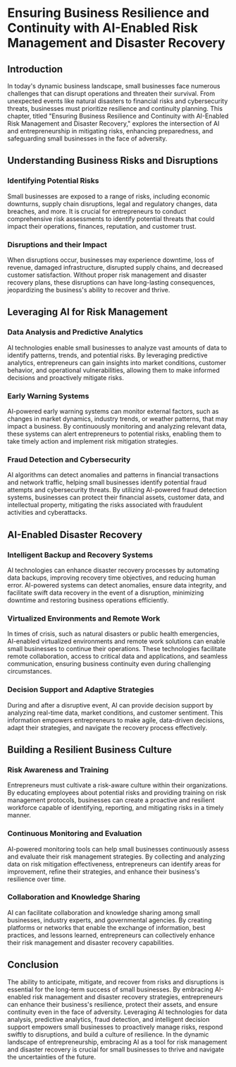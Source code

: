 # Ensuring Business Resilience and Continuity with AI-Enabled Risk Management and Disaster Recovery

## Introduction

In today's dynamic business landscape, small businesses face numerous challenges that can disrupt operations and threaten their survival. From unexpected events like natural disasters to financial risks and cybersecurity threats, businesses must prioritize resilience and continuity planning. This chapter, titled "Ensuring Business Resilience and Continuity with AI-Enabled Risk Management and Disaster Recovery," explores the intersection of AI and entrepreneurship in mitigating risks, enhancing preparedness, and safeguarding small businesses in the face of adversity.

## Understanding Business Risks and Disruptions

### Identifying Potential Risks

Small businesses are exposed to a range of risks, including economic downturns, supply chain disruptions, legal and regulatory changes, data breaches, and more. It is crucial for entrepreneurs to conduct comprehensive risk assessments to identify potential threats that could impact their operations, finances, reputation, and customer trust.

### Disruptions and their Impact

When disruptions occur, businesses may experience downtime, loss of revenue, damaged infrastructure, disrupted supply chains, and decreased customer satisfaction. Without proper risk management and disaster recovery plans, these disruptions can have long-lasting consequences, jeopardizing the business's ability to recover and thrive.

## Leveraging AI for Risk Management

### Data Analysis and Predictive Analytics

AI technologies enable small businesses to analyze vast amounts of data to identify patterns, trends, and potential risks. By leveraging predictive analytics, entrepreneurs can gain insights into market conditions, customer behavior, and operational vulnerabilities, allowing them to make informed decisions and proactively mitigate risks.

### Early Warning Systems

AI-powered early warning systems can monitor external factors, such as changes in market dynamics, industry trends, or weather patterns, that may impact a business. By continuously monitoring and analyzing relevant data, these systems can alert entrepreneurs to potential risks, enabling them to take timely action and implement risk mitigation strategies.

### Fraud Detection and Cybersecurity

AI algorithms can detect anomalies and patterns in financial transactions and network traffic, helping small businesses identify potential fraud attempts and cybersecurity threats. By utilizing AI-powered fraud detection systems, businesses can protect their financial assets, customer data, and intellectual property, mitigating the risks associated with fraudulent activities and cyberattacks.

## AI-Enabled Disaster Recovery

### Intelligent Backup and Recovery Systems

AI technologies can enhance disaster recovery processes by automating data backups, improving recovery time objectives, and reducing human error. AI-powered systems can detect anomalies, ensure data integrity, and facilitate swift data recovery in the event of a disruption, minimizing downtime and restoring business operations efficiently.

### Virtualized Environments and Remote Work

In times of crisis, such as natural disasters or public health emergencies, AI-enabled virtualized environments and remote work solutions can enable small businesses to continue their operations. These technologies facilitate remote collaboration, access to critical data and applications, and seamless communication, ensuring business continuity even during challenging circumstances.

### Decision Support and Adaptive Strategies

During and after a disruptive event, AI can provide decision support by analyzing real-time data, market conditions, and customer sentiment. This information empowers entrepreneurs to make agile, data-driven decisions, adapt their strategies, and navigate the recovery process effectively.

## Building a Resilient Business Culture

### Risk Awareness and Training

Entrepreneurs must cultivate a risk-aware culture within their organizations. By educating employees about potential risks and providing training on risk management protocols, businesses can create a proactive and resilient workforce capable of identifying, reporting, and mitigating risks in a timely manner.

### Continuous Monitoring and Evaluation

AI-powered monitoring tools can help small businesses continuously assess and evaluate their risk management strategies. By collecting and analyzing data on risk mitigation effectiveness, entrepreneurs can identify areas for improvement, refine their strategies, and enhance their business's resilience over time.

### Collaboration and Knowledge Sharing

AI can facilitate collaboration and knowledge sharing among small businesses, industry experts, and governmental agencies. By creating platforms or networks that enable the exchange of information, best practices, and lessons learned, entrepreneurs can collectively enhance their risk management and disaster recovery capabilities.

## Conclusion

The ability to anticipate, mitigate, and recover from risks and disruptions is essential for the long-term success of small businesses. By embracing AI-enabled risk management and disaster recovery strategies, entrepreneurs can enhance their business's resilience, protect their assets, and ensure continuity even in the face of adversity. Leveraging AI technologies for data analysis, predictive analytics, fraud detection, and intelligent decision support empowers small businesses to proactively manage risks, respond swiftly to disruptions, and build a culture of resilience. In the dynamic landscape of entrepreneurship, embracing AI as a tool for risk management and disaster recovery is crucial for small businesses to thrive and navigate the uncertainties of the future.
